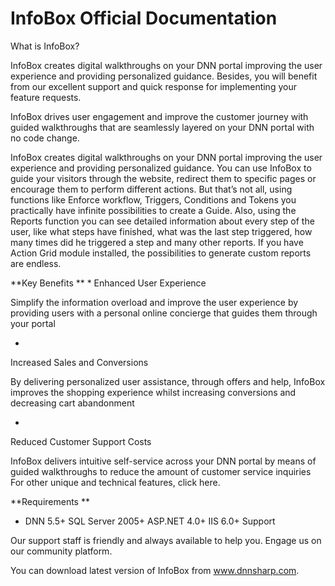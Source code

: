 # InfoBox Official Documentation

What is InfoBox?

InfoBox creates digital walkthroughs on your DNN portal improving the user experience and providing personalized guidance.
Besides, you will benefit from our excellent support and quick response for implementing your feature requests.

InfoBox drives user engagement and improve the customer journey with guided walkthroughs that are seamlessly layered on your DNN portal with no code change. 

InfoBox creates digital walkthroughs on your DNN portal improving the user experience and providing personalized guidance. You can use InfoBox to guide your visitors through the website, redirect them to specific pages or encourage them to perform different actions. But that’s not all, using functions like Enforce workflow, Triggers, Conditions and Tokens you practically have infinite possibilities to create a Guide. Also, using the Reports function you can see detailed information about every step of the user, like what steps have finished, what was the last step triggered, how many times did he triggered a step and many other reports. If you have Action Grid module installed, the possibilities to generate custom reports are endless.


**Key Benefits
**
* 
Enhanced User Experience

Simplify the information overload and improve the user experience by providing users with a personal online concierge that guides them through your portal

* 
Increased Sales and Conversions

By delivering personalized user assistance, through offers and help, InfoBox improves the shopping experience whilst increasing conversions and decreasing cart abandonment

* 
Reduced Customer Support Costs

InfoBox delivers intuitive self-service across your DNN portal by means of guided walkthroughs to reduce the amount of customer service inquiries
For other unique and technical features, click here.


**Requirements
**
* DNN 5.5+
SQL Server 2005+ 
ASP.NET 4.0+
IIS 6.0+
Support


Our support staff is friendly and always available to help you. Engage us on our community platform.

You can download latest version of InfoBox from www.dnnsharp.com. 